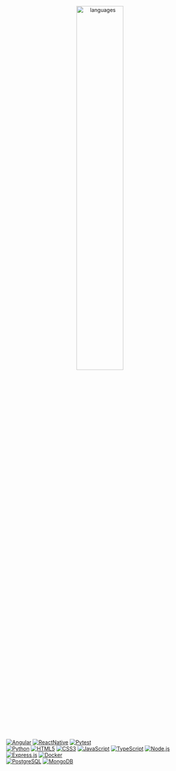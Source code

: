<!--
repo homepage = https://github.com/anuraghazra/github-readme-stats
themes color = https://github.com/anuraghazra/github-readme-stats/blob/master/themes/README.md
-->

<p align="center" style="margin-bottom: 0px;">
  <img alt="languages" align="center" width="50%" src="https://github-readme-stats.vercel.app/api/top-langs/?username=Rafa-X&layout=compact&theme=vue-dark&card_width=400&langs_count=20" />
</p>

[![Angular](https://img.shields.io/badge/Angular-DD0031?style=for-the-badge&logo=Angular&logoColor=white)]()
[![ReactNative](https://img.shields.io/badge/React-61DAFB?style=for-the-badge&logo=react&logoColor=black)]()
[![Pytest](https://img.shields.io/badge/Pytest-4B8BBE?style=for-the-badge&logo=Pytest&logoColor=white)]()
<br>
[![Python](https://img.shields.io/badge/Python-14354C?style=for-the-badge&logo=python&logoColor=white)]()
[![HTML5](https://img.shields.io/badge/HTML5-E34F26?style=for-the-badge&logo=html5&logoColor=white)]()
[![CSS3](https://img.shields.io/badge/CSS3-1572B6?style=for-the-badge&logo=css3&logoColor=white)]()
[![JavaScript](https://img.shields.io/badge/JavaScript-F7DF1E?style=for-the-badge&logo=javascript&logoColor=gray)]()
[![TypeScript](https://img.shields.io/badge/TypeScript-007ACC?style=for-the-badge&logo=typescript&logoColor=white)]()
[![Node.js](https://img.shields.io/badge/Node.js-43853D?style=for-the-badge&logo=node.js&logoColor=white)]()
[![Express.js](https://img.shields.io/badge/Express-FFFFFF?style=for-the-badge&logo=Express&logoColor=black)]()
[![Docker](https://img.shields.io/badge/Docker-1D63ED?style=for-the-badge&logo=Docker&logoColor=white)]()
<br>
[![PostgreSQL](https://img.shields.io/badge/PostgreSQL-316192?style=for-the-badge&logo=postgresql&logoColor=white)]()
[![MongoDB](https://img.shields.io/badge/MongoDB-4EA94B?style=for-the-badge&logo=mongodb&logoColor=white)]()
